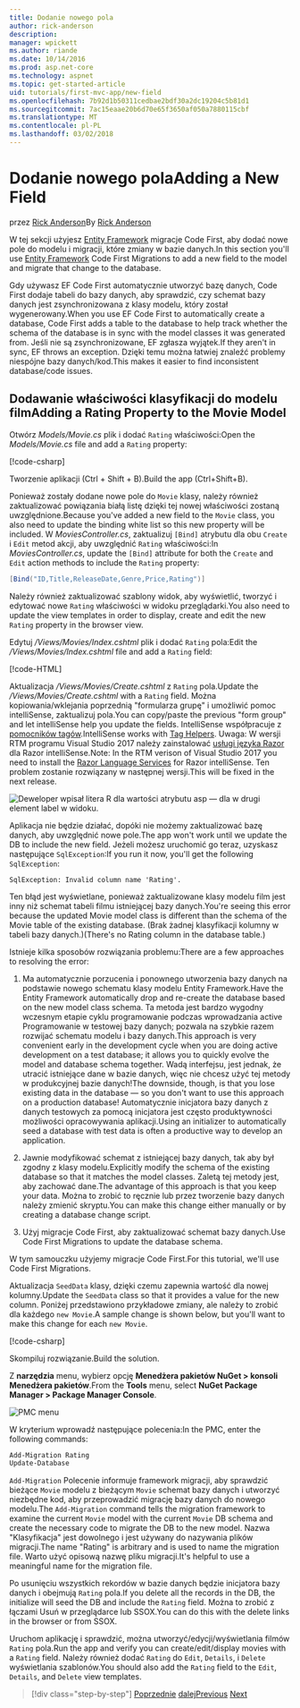 ```yaml
---
title: Dodanie nowego pola
author: rick-anderson
description: 
manager: wpickett
ms.author: riande
ms.date: 10/14/2016
ms.prod: asp.net-core
ms.technology: aspnet
ms.topic: get-started-article
uid: tutorials/first-mvc-app/new-field
ms.openlocfilehash: 7b92d1b50311cedbae2bdf30a2dc19204c5b81d1
ms.sourcegitcommit: 7ac15eaae20b6d70e65f3650af050a7880115cbf
ms.translationtype: MT
ms.contentlocale: pl-PL
ms.lasthandoff: 03/02/2018
---
```

# <a name="adding-a-new-field"></a><span data-ttu-id="1eee0-102">Dodanie nowego pola</span><span class="sxs-lookup"><span data-stu-id="1eee0-102">Adding a New Field</span></span>

<span data-ttu-id="1eee0-103">przez [Rick Anderson](https://twitter.com/RickAndMSFT)</span><span class="sxs-lookup"><span data-stu-id="1eee0-103">By [Rick Anderson](https://twitter.com/RickAndMSFT)</span></span>

<span data-ttu-id="1eee0-104">W tej sekcji użyjesz [Entity Framework](https://docs.microsoft.com/ef/core/get-started/aspnetcore/new-db) migracje Code First, aby dodać nowe pole do modelu i migracji, które zmiany w bazie danych.</span><span class="sxs-lookup"><span data-stu-id="1eee0-104">In this section you'll use [Entity Framework](https://docs.microsoft.com/ef/core/get-started/aspnetcore/new-db) Code First Migrations to add a new field to the model and migrate that change to the database.</span></span>

<span data-ttu-id="1eee0-105">Gdy używasz EF Code First automatycznie utworzyć bazę danych, Code First dodaje tabeli do bazy danych, aby sprawdzić, czy schemat bazy danych jest zsynchronizowana z klasy modelu, który został wygenerowany.</span><span class="sxs-lookup"><span data-stu-id="1eee0-105">When you use EF Code First to automatically create a database, Code First adds a table to the database to help track whether the schema of the database is in sync with the model classes it was generated from.</span></span> <span data-ttu-id="1eee0-106">Jeśli nie są zsynchronizowane, EF zgłasza wyjątek.</span><span class="sxs-lookup"><span data-stu-id="1eee0-106">If they aren't in sync, EF throws an exception.</span></span> <span data-ttu-id="1eee0-107">Dzięki temu można łatwiej znaleźć problemy niespójne bazy danych/kod.</span><span class="sxs-lookup"><span data-stu-id="1eee0-107">This makes it easier to find inconsistent database/code issues.</span></span>

## <a name="adding-a-rating-property-to-the-movie-model"></a><span data-ttu-id="1eee0-108">Dodawanie właściwości klasyfikacji do modelu film</span><span class="sxs-lookup"><span data-stu-id="1eee0-108">Adding a Rating Property to the Movie Model</span></span>

<span data-ttu-id="1eee0-109">Otwórz *Models/Movie.cs* plik i dodać `Rating` właściwości:</span><span class="sxs-lookup"><span data-stu-id="1eee0-109">Open the *Models/Movie.cs* file and add a `Rating` property:</span></span>

[!code-csharp[](start-mvc/sample/MvcMovie/Models/MovieDateRating.cs?highlight=11&range=7-18)]

<span data-ttu-id="1eee0-110">Tworzenie aplikacji (Ctrl + Shift + B).</span><span class="sxs-lookup"><span data-stu-id="1eee0-110">Build the app (Ctrl+Shift+B).</span></span>

<span data-ttu-id="1eee0-111">Ponieważ zostały dodane nowe pole do `Movie` klasy, należy również zaktualizować powiązania białą listę dzięki tej nowej właściwości zostaną uwzględnione.</span><span class="sxs-lookup"><span data-stu-id="1eee0-111">Because you've added a new field to the `Movie` class, you also need to update the binding white list so this new property will be included.</span></span> <span data-ttu-id="1eee0-112">W *MoviesController.cs*, zaktualizuj `[Bind]` atrybutu dla obu `Create` i `Edit` metod akcji, aby uwzględnić `Rating` właściwości:</span><span class="sxs-lookup"><span data-stu-id="1eee0-112">In *MoviesController.cs*, update the `[Bind]` attribute for both the `Create` and `Edit` action methods to include the `Rating` property:</span></span>

```csharp
[Bind("ID,Title,ReleaseDate,Genre,Price,Rating")]
   ```

<span data-ttu-id="1eee0-113">Należy również zaktualizować szablony widok, aby wyświetlić, tworzyć i edytować nowe `Rating` właściwości w widoku przeglądarki.</span><span class="sxs-lookup"><span data-stu-id="1eee0-113">You also need to update the view templates in order to display, create and edit the new `Rating` property in the browser view.</span></span>

<span data-ttu-id="1eee0-114">Edytuj */Views/Movies/Index.cshtml* plik i dodać `Rating` pola:</span><span class="sxs-lookup"><span data-stu-id="1eee0-114">Edit the */Views/Movies/Index.cshtml* file and add a `Rating` field:</span></span>

[!code-HTML[](start-mvc/sample/MvcMovie/Views/Movies/IndexGenreRating.cshtml?highlight=17,39&range=24-64)]

<span data-ttu-id="1eee0-115">Aktualizacja */Views/Movies/Create.cshtml* z `Rating` pola.</span><span class="sxs-lookup"><span data-stu-id="1eee0-115">Update the */Views/Movies/Create.cshtml* with a `Rating` field.</span></span> <span data-ttu-id="1eee0-116">Można kopiowania/wklejania poprzednią "formularza grupę" i umożliwić pomoc intelliSense, zaktualizuj pola.</span><span class="sxs-lookup"><span data-stu-id="1eee0-116">You can copy/paste the previous "form group" and let intelliSense help you update the fields.</span></span> <span data-ttu-id="1eee0-117">IntelliSense współpracuje z [pomocników tagów](xref:mvc/views/tag-helpers/intro).</span><span class="sxs-lookup"><span data-stu-id="1eee0-117">IntelliSense works with [Tag Helpers](xref:mvc/views/tag-helpers/intro).</span></span> <span data-ttu-id="1eee0-118">Uwaga: W wersji RTM programu Visual Studio 2017 należy zainstalować [usługi języka Razor](https://marketplace.visualstudio.com/items?itemName=ms-madsk.RazorLanguageServices) dla Razor intelliSense.</span><span class="sxs-lookup"><span data-stu-id="1eee0-118">Note: In the RTM verison of Visual Studio 2017 you need to install the [Razor Language Services](https://marketplace.visualstudio.com/items?itemName=ms-madsk.RazorLanguageServices) for Razor intelliSense.</span></span> <span data-ttu-id="1eee0-119">Ten problem zostanie rozwiązany w następnej wersji.</span><span class="sxs-lookup"><span data-stu-id="1eee0-119">This will be fixed in the next release.</span></span>

![Deweloper wpisał litera R dla wartości atrybutu asp — dla w drugi element label w widoku.](new-field/_static/cr.png)

<span data-ttu-id="1eee0-123">Aplikacja nie będzie działać, dopóki nie możemy zaktualizować bazę danych, aby uwzględnić nowe pole.</span><span class="sxs-lookup"><span data-stu-id="1eee0-123">The app won't work until we update the DB to include the new field.</span></span> <span data-ttu-id="1eee0-124">Jeżeli możesz uruchomić go teraz, uzyskasz następujące `SqlException`:</span><span class="sxs-lookup"><span data-stu-id="1eee0-124">If you run it now, you'll get the following `SqlException`:</span></span>

`SqlException: Invalid column name 'Rating'.`

<span data-ttu-id="1eee0-125">Ten błąd jest wyświetlane, ponieważ zaktualizowane klasy modelu film jest inny niż schemat tabeli filmu istniejącej bazy danych.</span><span class="sxs-lookup"><span data-stu-id="1eee0-125">You're seeing this error because the updated Movie model class is different than the schema of the Movie table of the existing database.</span></span> <span data-ttu-id="1eee0-126">(Brak żadnej klasyfikacji kolumny w tabeli bazy danych.)</span><span class="sxs-lookup"><span data-stu-id="1eee0-126">(There's no Rating column in the database table.)</span></span>

<span data-ttu-id="1eee0-127">Istnieje kilka sposobów rozwiązania problemu:</span><span class="sxs-lookup"><span data-stu-id="1eee0-127">There are a few approaches to resolving the error:</span></span>

1. <span data-ttu-id="1eee0-128">Ma automatycznie porzucenia i ponownego utworzenia bazy danych na podstawie nowego schematu klasy modelu Entity Framework.</span><span class="sxs-lookup"><span data-stu-id="1eee0-128">Have the Entity Framework automatically drop and re-create the database based on the new model class schema.</span></span> <span data-ttu-id="1eee0-129">Ta metoda jest bardzo wygodny wczesnym etapie cyklu programowanie podczas wprowadzania active Programowanie w testowej bazy danych; pozwala na szybkie razem rozwijać schematu modelu i bazy danych.</span><span class="sxs-lookup"><span data-stu-id="1eee0-129">This approach is very convenient early in the development cycle when you are doing active development on a test database; it allows you to quickly evolve the model and database schema together.</span></span> <span data-ttu-id="1eee0-130">Wadą interfejsu, jest jednak, że utracić istniejące dane w bazie danych, więc nie chcesz użyć tej metody w produkcyjnej bazie danych!</span><span class="sxs-lookup"><span data-stu-id="1eee0-130">The downside, though, is that you lose existing data in the database — so you don't want to use this approach on a production database!</span></span> <span data-ttu-id="1eee0-131">Automatycznie inicjatora bazy danych z danych testowych za pomocą inicjatora jest często produktywności możliwości opracowywania aplikacji.</span><span class="sxs-lookup"><span data-stu-id="1eee0-131">Using an initializer to automatically seed a database with test data is often a productive way to develop an application.</span></span>

2. <span data-ttu-id="1eee0-132">Jawnie modyfikować schemat z istniejącej bazy danych, tak aby był zgodny z klasy modelu.</span><span class="sxs-lookup"><span data-stu-id="1eee0-132">Explicitly modify the schema of the existing database so that it matches the model classes.</span></span> <span data-ttu-id="1eee0-133">Zaletą tej metody jest, aby zachować dane.</span><span class="sxs-lookup"><span data-stu-id="1eee0-133">The advantage of this approach is that you keep your data.</span></span> <span data-ttu-id="1eee0-134">Można to zrobić to ręcznie lub przez tworzenie bazy danych należy zmienić skryptu.</span><span class="sxs-lookup"><span data-stu-id="1eee0-134">You can make this change either manually or by creating a database change script.</span></span>

3. <span data-ttu-id="1eee0-135">Użyj migracje Code First, aby zaktualizować schemat bazy danych.</span><span class="sxs-lookup"><span data-stu-id="1eee0-135">Use Code First Migrations to update the database schema.</span></span>

<span data-ttu-id="1eee0-136">W tym samouczku użyjemy migracje Code First.</span><span class="sxs-lookup"><span data-stu-id="1eee0-136">For this tutorial, we'll use Code First Migrations.</span></span>

<span data-ttu-id="1eee0-137">Aktualizacja `SeedData` klasy, dzięki czemu zapewnia wartość dla nowej kolumny.</span><span class="sxs-lookup"><span data-stu-id="1eee0-137">Update the `SeedData` class so that it provides a value for the new column.</span></span> <span data-ttu-id="1eee0-138">Poniżej przedstawiono przykładowe zmiany, ale należy to zrobić dla każdego `new Movie`.</span><span class="sxs-lookup"><span data-stu-id="1eee0-138">A sample change is shown below, but you'll want to make this change for each `new Movie`.</span></span>

[!code-csharp[](start-mvc/sample/MvcMovie/Models/SeedDataRating.cs?name=snippet1&highlight=6)]

<span data-ttu-id="1eee0-139">Skompiluj rozwiązanie.</span><span class="sxs-lookup"><span data-stu-id="1eee0-139">Build the solution.</span></span>

<span data-ttu-id="1eee0-140">Z **narzędzia** menu, wybierz opcję **Menedżera pakietów NuGet > konsoli Menedżera pakietów**.</span><span class="sxs-lookup"><span data-stu-id="1eee0-140">From the **Tools** menu, select **NuGet Package Manager > Package Manager Console**.</span></span>

  ![PMC menu](adding-model/_static/pmc.png)

<span data-ttu-id="1eee0-142">W kryterium wprowadź następujące polecenia:</span><span class="sxs-lookup"><span data-stu-id="1eee0-142">In the PMC, enter the following commands:</span></span>

```powershell
Add-Migration Rating
Update-Database
```

<span data-ttu-id="1eee0-143">`Add-Migration` Polecenie informuje framework migracji, aby sprawdzić bieżące `Movie` modelu z bieżącym `Movie` schemat bazy danych i utworzyć niezbędne kod, aby przeprowadzić migrację bazy danych do nowego modelu.</span><span class="sxs-lookup"><span data-stu-id="1eee0-143">The `Add-Migration` command tells the migration framework to examine the current `Movie` model with the current `Movie` DB schema and create the necessary code to migrate the DB to the new model.</span></span> <span data-ttu-id="1eee0-144">Nazwa "Klasyfikacja" jest dowolnego i jest używany do nazywania plików migracji.</span><span class="sxs-lookup"><span data-stu-id="1eee0-144">The name "Rating" is arbitrary and is used to name the migration file.</span></span> <span data-ttu-id="1eee0-145">Warto użyć opisową nazwę pliku migracji.</span><span class="sxs-lookup"><span data-stu-id="1eee0-145">It's helpful to use a meaningful name for the migration file.</span></span>

<span data-ttu-id="1eee0-146">Po usunięciu wszystkich rekordów w bazie danych będzie inicjatora bazy danych i obejmują `Rating` pola.</span><span class="sxs-lookup"><span data-stu-id="1eee0-146">If you delete all the records in the DB, the initialize will seed the DB and include the `Rating` field.</span></span> <span data-ttu-id="1eee0-147">Można to zrobić z łączami Usuń w przeglądarce lub SSOX.</span><span class="sxs-lookup"><span data-stu-id="1eee0-147">You can do this with the delete links in the browser or from SSOX.</span></span>

<span data-ttu-id="1eee0-148">Uruchom aplikację i sprawdzić, można utworzyć/edycji/wyświetlania filmów `Rating` pola.</span><span class="sxs-lookup"><span data-stu-id="1eee0-148">Run the app and verify you can create/edit/display movies with a `Rating` field.</span></span> <span data-ttu-id="1eee0-149">Należy również dodać `Rating` do `Edit`, `Details`, i `Delete` wyświetlania szablonów.</span><span class="sxs-lookup"><span data-stu-id="1eee0-149">You should also add the `Rating` field to the `Edit`, `Details`, and `Delete` view templates.</span></span>

>[!div class="step-by-step"]
<span data-ttu-id="1eee0-150">[Poprzednie](search.md)
[dalej](validation.md)</span><span class="sxs-lookup"><span data-stu-id="1eee0-150">[Previous](search.md)
[Next](validation.md)</span></span>  
